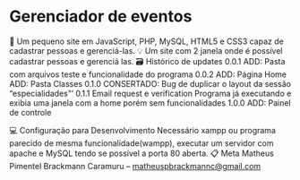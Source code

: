 # Gerenciador de eventos
📜 Um pequeno site em JavaScript, PHP, MySQL, HTML5 e CSS3 capaz de cadastrar pessoas e gerenciá-las.
💡 Um site com 2 janela onde é possível cadastrar pessoas e gerenciá las. 
🗃 Histórico de updates
0.0.1
ADD: Pasta com arquivos teste e funcionalidade do programa
0.0.2
ADD: Página Home
ADD: Pasta Classes
0.1.0
CONSERTADO: Bug de duplicar o layout da sessão “especialidades”’
0.1.1
Email request e verification
Programa já executando e exibia uma janela com a home porém sem funcionalidades
1.0.0
ADD: Painel de controle

💻 Configuração para Desenvolvimento
Necessário xampp ou programa parecido de mesma funcionalidade(wampp), executar um servidor com apache e MySQL tendo se possível a porta 80 aberta.
📋 Meta
Matheus Pimentel Brackmann Caramuru – matheuspbrackmannc@gmail.com


